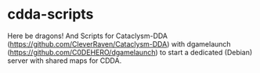 cdda-scripts
============
Here be dragons! And Scripts for Cataclysm-DDA (https://github.com/CleverRaven/Cataclysm-DDA) with dgamelaunch (https://github.com/C0DEHERO/dgamelaunch) to start a dedicated (Debian) server with shared maps for CDDA.
